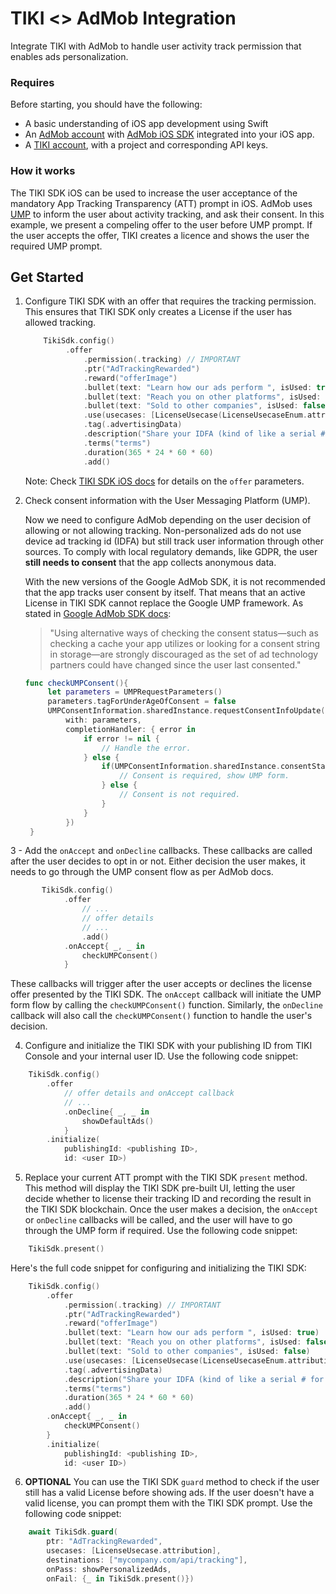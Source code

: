 # TIKI <> AdMob Integration

Integrate TIKI with AdMob to handle user activity track permission that enables ads personalization.

### Requires

Before starting, you should have the following:
- A basic understanding of iOS app development using Swift
- An [AdMob account](https://admob.google.com/) with [AdMob iOS SDK](https://developers.google.com/admob/ios/quick-start) integrated into your iOS app.
- A [TIKI account](https://console.mytiki.com), with a project and corresponding API keys.


### How it works

The TIKI SDK iOS can be used to increase the user acceptance of the mandatory App Tracking Transparency (ATT) prompt in iOS. AdMob uses [UMP](https://developers.google.com/interactive-media-ads/ump/ios/quick-start) to inform the user about activity tracking, and ask their consent.
In this example, we present a compeling offer to the user before UMP prompt. If the user accepts the offer, TIKI creates a licence and shows the user the required UMP prompt. 

## Get Started

1. Configure TIKI SDK with an offer that requires the tracking permission. This ensures that TIKI SDK only creates a License if the user has allowed tracking.

   ```swift
       TikiSdk.config()
            .offer
                .permission(.tracking) // IMPORTANT
                .ptr("AdTrackingRewarded")
                .reward("offerImage") 
                .bullet(text: "Learn how our ads perform ", isUsed: true)
                .bullet(text: "Reach you on other platforms", isUsed: false)
                .bullet(text: "Sold to other companies", isUsed: false)
                .use(usecases: [LicenseUsecase(LicenseUsecaseEnum.attribution)], destinations: ["mycompany.com/api/tracking"])
                .tag(.advertisingData)
                .description("Share your IDFA (kind of like a serial # for your phone) to get better ads.")
                .terms("terms") 
                .duration(365 * 24 * 60 * 60)
                .add()
   ```
   Note: Check [TIKI SDK iOS docs](https://mytiki.com/docs/creating-an-offer) for details on the `offer` parameters.

2. Check consent information with the User Messaging Platform (UMP).

   Now we need to configure AdMob depending on the user decision of allowing or not allowing tracking. Non-personalized ads do not use device ad tracking id (IDFA) but still track user information through other sources. To comply with local regulatory demands, like GDPR, the user **still needs to consent** that the app collects anonymous data. 
   
   With the new versions of the Google AdMob SDK, it is not recommended that the app tracks user consent by itself. That means that an active License in TIKI SDK cannot replace the Google UMP framework. As stated in [Google AdMob SDK docs](https://developers.google.com/admob/ios/privacy?hl=en#display-message): 
   > "Using alternative ways of checking the consent status—such as checking a cache your app utilizes or looking for a consent string in storage—are strongly discouraged as the set of ad technology partners could have changed since the user last consented."

   ```swift
   func checkUMPConsent(){
        let parameters = UMPRequestParameters()
        parameters.tagForUnderAgeOfConsent = false
        UMPConsentInformation.sharedInstance.requestConsentInfoUpdate(
            with: parameters,
            completionHandler: { error in
                if error != nil {
                    // Handle the error.
                } else {
                    if(UMPConsentInformation.sharedInstance.consentStatus == .required) {
                        // Consent is required, show UMP form.
                    } else {
                        // Consent is not required. 
                    }
                }
            })
    }
   ```

3 - Add the `onAccept` and `onDecline` callbacks. These callbacks are called after the user decides to opt in or not. Either decision the user makes, it needs to go through the UMP consent flow as per AdMob docs.

```swift
       TikiSdk.config()
            .offer
                // ... 
                // offer details
                // ...
                .add()
            .onAccept{ _, _ in
                checkUMPConsent()
            }
```

These callbacks will trigger after the user accepts or declines the license offer presented by the TIKI SDK. The `onAccept` callback will initiate the UMP form flow by calling the `checkUMPConsent()` function. Similarly, the `onDecline` callback will also call the `checkUMPConsent()` function to handle the user's decision.

4. Configure and initialize the TIKI SDK with your publishing ID from TIKI Console and your internal user ID. Use the following code snippet:

```swift
    TikiSdk.config()
        .offer
            // offer details and onAccept callback
            // ...
            .onDecline{ _, _ in
                showDefaultAds()
            }
        .initialize(
            publishingId: <publishing ID>,
            id: <user ID>)
```

5. Replace your current ATT prompt with the TIKI SDK `present` method. This method will display the TIKI SDK pre-built UI, letting the user decide whether to license their tracking ID and recording the result in the TIKI SDK blockchain. Once the user makes a decision, the `onAccept` or `onDecline` callbacks will be called, and the user will have to go through the UMP form if required. Use the following code snippet:

```swift
    TikiSdk.present()
```

Here's the full code snippet for configuring and initializing the TIKI SDK:

```swift
    TikiSdk.config()
        .offer
            .permission(.tracking) // IMPORTANT
            .ptr("AdTrackingRewarded")
            .reward("offerImage") 
            .bullet(text: "Learn how our ads perform ", isUsed: true)
            .bullet(text: "Reach you on other platforms", isUsed: false)
            .bullet(text: "Sold to other companies", isUsed: false)
            .use(usecases: [LicenseUsecase(LicenseUsecaseEnum.attribution)], destinations: ["mycompany.com/api/tracking"])
            .tag(.advertisingData)
            .description("Share your IDFA (kind of like a serial # for your phone) to get better ads.")
            .terms("terms") 
            .duration(365 * 24 * 60 * 60)
            .add()
        .onAccept{ _, _ in
            checkUMPConsent()
        }
        .initialize(
            publishingId: <publishing ID>,
            id: <user ID>)
```

6. **OPTIONAL** You can use the TIKI SDK `guard` method to check if the user still has a valid License before showing ads. If the user doesn't have a valid license, you can prompt them with the TIKI SDK prompt. Use the following code snippet:

```swift
    await TikiSdk.guard(
        ptr: "AdTrackingRewarded",
        usecases: [LicenseUsecase.attribution],
        destinations: ["mycompany.com/api/tracking"],
        onPass: showPersonalizedAds,
        onFail: {_ in TikiSdk.present()})
```

